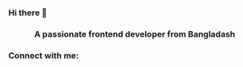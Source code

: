 ### Hi there 👋
<h3 align="center">A passionate frontend developer from Bangladash </h3>

<h3 align="left">Connect with me:</h3>
<p align="left">
</p>
